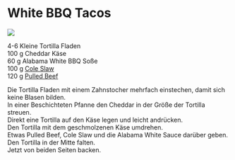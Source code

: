 # White BBQ Tacos

![](https://radiatortwo.github.io/rezepte/pics/white_bbq_tacos.jpg)

4-6 Kleine Tortilla Fladen\
100 g Cheddar Käse\
60 g Alabama White BBQ Soße\
100 g [Cole Slaw](https://radiatortwo.github.io/rezepte/ColeSlaw)\
120 g [Pulled Beef](https://radiatortwo.github.io/rezepte/PulledBeef)

Die Tortilla Fladen mit einem Zahnstocher mehrfach einstechen, damit sich keine Blasen bilden.\
In einer Beschichteten Pfanne den Cheddar in der Größe der Tortilla streuen.\
Direkt eine Tortilla auf den Käse legen und leicht andrücken.\
Den Tortilla mit dem geschmolzenen Käse umdrehen.\
Etwas Pulled Beef, Cole Slaw und die Alabama White Sauce darüber geben.\
Den Tortilla in der Mitte falten.\
Jetzt von beiden Seiten backen.
